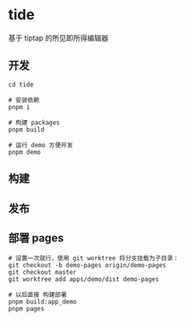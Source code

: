 # tide

基于 tiptap 的所见即所得编辑器

## 开发

```shell
cd tide

# 安装依赖
pnpm i

# 构建 packages
pnpm build

# 运行 demo 方便开发
pnpm demo
```

## 构建

## 发布

## 部署 pages

```shell
# 设置一次就行，使用 git worktree 将分支挂载为子目录：
git checkout -b demo-pages origin/demo-pages
git checkout master
git worktree add apps/demo/dist demo-pages

# 以后直接 构建部署
pnpm build:app_demo
pnpm pages
```
